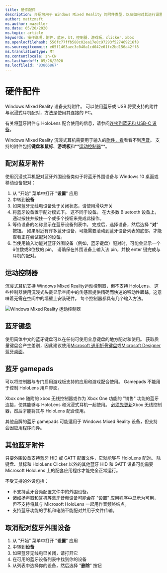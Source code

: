 ```yaml
---
title: 硬件配件
description: 介绍可用于 Windows Mixed Reality 的附件类型，以及如何对其进行设置。
author: mattzmsft
ms.author: mazeller
ms.date: 05/20/2020
ms.topic: article
keywords: 操作说明，附件，蓝牙，bt，控制器，游戏板，clicker，xbox
ms.openlocfilehash: 556fc77ffb588c02ea17e8c97293f527469216f8
ms.sourcegitcommit: e65f1463aec3c040a1cd042e61fc2bd156a42ff8
ms.translationtype: MT
ms.contentlocale: zh-CN
ms.lasthandoff: 05/26/2020
ms.locfileid: "83866867"
---
```

# <a name="hardware-accessories"></a>硬件配件

Windows Mixed Reality 设备支持附件。 可以使用蓝牙或 USB 将受支持的附件与沉浸式耳机配对，方法是使用其连接的 PC。

有关将蓝牙附件与 HoloLens 配合使用的信息，请参阅[连接到蓝牙和 USB-C 设备](https://docs.microsoft.com/hololens/hololens-connect-devices)。

Windows Mixed Reality 沉浸式耳机需要用于输入的[附件，看](gaze-and-commit.md)看看不到[声音](voice-input.md)。 支持的附件包括**键盘和鼠标**、**游戏板**和**[运动控制器](motion-controllers.md)**。

## <a name="pairing-bluetooth-accessories"></a>配对蓝牙附件

使用沉浸式耳机配对蓝牙外围设备类似于将蓝牙外围设备与 Windows 10 桌面或移动设备配对：

1. 从 "开始" 菜单中打开 "**设置**" 应用
2. 中转到**设备**
3. 如果蓝牙无线电设备处于关闭状态，请使用滑块开关
4. 将蓝牙设备置于配对模式下。 这不同于设备。 在大多数 Bluetooth 设备上，通过按住并按住一个或多个按钮来完成此操作。
5. 等待设备的名称显示在蓝牙设备列表中。 完成后，选择设备，然后选择 "**对**" 按钮。 如果附近有许多蓝牙设备，可能需要滚动到蓝牙设备列表的底部，才能查看正在尝试配对的设备。
6. 当使用输入功能对蓝牙外围设备（例如，蓝牙键盘）配对时，可能会显示一个6位数或8位数的 pin。 请确保在外围设备上输入该 pin，并按 enter 键完成与耳机的配对。

## <a name="motion-controllers"></a>运动控制器

沉浸式耳机支持 Windows Mixed Reality[运动控制器](motion-controllers.md)，但不支持 HoloLens。 这些控制器使用沉浸式头戴显示空间中的传感器提供精确而快速的移动性跟踪，这意味着无需在空间中的墙壁上安装硬件。 每个控制器都具有几个输入方法。

![Windows Mixed Reality 运动控制器](images/winmr-ck-1080x1080-350px.jpg)

## <a name="bluetooth-keyboards"></a>蓝牙键盘

使用简体中文的蓝牙键盘可以在任何可使用全息键盘的地方配对和使用。 获取质量键盘会产生差别，因此建议使用[Microsoft 通用折叠键盘](https://www.microsoft.com/accessories/products/keyboards/universal-foldable-keyboard/gu5-00001)或[Microsoft Designer 蓝牙桌面](https://www.microsoft.com/accessories/products/keyboards/designer-bluetooth-desktop/7n9-00001)。

## <a name="bluetooth-gamepads"></a>蓝牙 gamepads

可以将控制器与专门启用游戏板支持的应用和游戏配合使用。 Gamepads 不能用于控制 HoloLens 用户界面。

Xbox one 随附的 xbox 无线控制器或作为 Xbox One 功能的 "销售" 功能的蓝牙连接，使其能够与 HoloLens 和沉浸式耳机一起使用。 [必须先更新](https://support.xbox.com/xbox-one/accessories/update-controller-for-stereo-headset-adapter)Xbox 无线控制器，然后才能将其与 HoloLens 配合使用。

其他品牌的蓝牙 gamepads 可能适用于 Windows Mixed Reality 设备，但支持会因应用程序而异。

## <a name="other-bluetooth-accessories"></a>其他蓝牙附件

只要外围设备支持蓝牙 HID 或 GATT 配置文件，它就能够与 HoloLens 配对。 除键盘、鼠标和 HoloLens Clicker 以外的其他蓝牙 HID 和 GATT 设备可能需要 Microsoft HoloLens 上的配套应用程序才能完全正常运行。

不受支持的外设包括：

* 不支持蓝牙音频配置文件中的外围设备。
* 诸如扬声器和耳机等蓝牙音频设备可能会在 "设置" 应用程序中显示为可用，但不支持将其与 Microsoft HoloLens 一起用作音频终结点。
* 支持蓝牙功能的手机和电脑不能配对并用于文件传输。

## <a name="unpairing-a-bluetooth-peripheral"></a>取消配对蓝牙外围设备

1. 从 "开始" 菜单中打开 "**设置**" 应用
2. 中转到**设备**
3. 如果蓝牙无线电已关闭，请打开它
4. 在可用的蓝牙设备列表中找到你的设备
5. 从列表中选择你的设备，然后选择 "**删除**" 按钮
